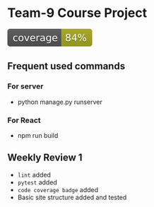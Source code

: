 # Team-9 Course Project

![badges](.badges/main/coverage.svg)

## Frequent used commands
### For server
- python manage.py runserver
### For React
- npm run build

## Weekly Review 1
- `lint` added
- `pytest` added
- `code coverage badge` added
- Basic site structure added and tested
